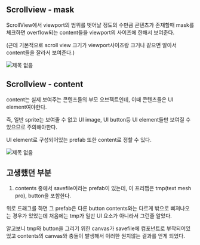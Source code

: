 ## Scrollview - mask
ScrollView에서 viewport의 범위를 벗어날 정도의 수만큼 콘텐츠가 존재할때 mask를 체크하면 overflow되는 content들을 viewport의 사이즈에 한해서 보여준다.


(근데 기본적으로 scroll view 크기가 viewport사이즈랑 크거나 같으면 알아서 content들을 잘라서 보여준다.)



![제목 없음](https://user-images.githubusercontent.com/79313194/151146017-bd25dd9e-52b2-43de-b10c-5e8cec132b4a.png)

## Scrollview - content
content는 실제 보여주는 콘텐츠들의 부모 오브젝트인데, 이때 콘텐츠들은 UI element여야한다. 


즉, 일반 sprite는 보여줄 수 없고 UI image, UI button등 UI element들만 보여질 수 있으므로 주의해야한다.


UI element로 구성되어있는 prefab 또한 content로 정할 수 있다.

![제목 없음](https://user-images.githubusercontent.com/79313194/151147065-04809c94-97ac-4f3c-9b22-38be36e0ad65.png)


## 고생했던 부분
1. contents 중에서 savefile이라는 prefab이 있는데, 이 프리팹은 tmp(text mesh pro), button을 포함한다.

위로 드래그를 하면 그 prefab은 다른 button contents와는 다르게 밖으로 삐져나오는 경우가 있었는데 처음에는 tmp가 일반 UI 요소가 아니라서 그런줄 알았다.


알고보니 tmp와 button을 그리기 위한 canvas가 savefile에 컴포넌트로 부착되어있었고 contents의 canvas와 충돌이 발생해서 이러한 원치않는 결과를 얻게 되었다.
